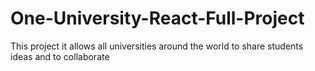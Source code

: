 # One-University-React-Full-Project
This project it allows all universities around the world to share students ideas and to collaborate 
